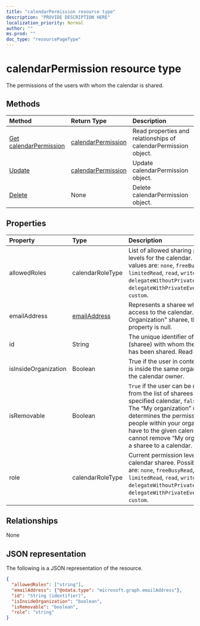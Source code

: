 ```yaml
---
title: "calendarPermission resource type"
description: "PROVIDE DESCRIPTION HERE"
localization_priority: Normal
author: ""
ms.prod: ""
doc_type: "resourcePageType"
---
```


# calendarPermission resource type

The permissions of the users with whom the calendar is shared. 

## Methods

| Method       | Return Type | Description |
|:-------------|:------------|:------------|
| [Get calendarPermission](../api/calendarpermission-get.md) | [calendarPermission](calendarpermission.md) | Read properties and relationships of calendarPermission object. |
| [Update](../api/calendarpermission-update.md) | [calendarPermission](calendarpermission.md) | Update calendarPermission object. |
| [Delete](../api/calendarpermission-delete.md) | None | Delete calendarPermission object. |

## Properties

| Property     | Type        | Description |
|:-------------|:------------|:------------|
|allowedRoles|calendarRoleType| List of allowed sharing permission levels for the calendar. Possible values are: `none`, `freeBusyRead`, `limitedRead`, `read`, `write`, `delegateWithoutPrivateEventAccess`, `delegateWithPrivateEventAccess`, `custom`.|
|emailAddress|[emailAddress](emailaddress.md)| Represents a sharee who has access to the calendar. For the "My Organization" sharee, the **address** property is null. |
|id|String| The unique identifier of the user (sharee) with whom the calendar has been shared. Read-only.|
|isInsideOrganization|Boolean| True if the user in context (sharee) is inside the same organization as the calendar owner.|
|isRemovable|Boolean| `True` if the user can be removed from the list of sharees for the specified calendar, `false` otherwise. The “My organization” user determines the permissions other people within your organization have to the given calendar. You cannot remove  “My organization” as a sharee to a calendar.|
|role|calendarRoleType| Current permission level of the calendar sharee. Possible values are: `none`, `freeBusyRead`, `limitedRead`, `read`, `write`, `delegateWithoutPrivateEventAccess`, `delegateWithPrivateEventAccess`, `custom`.|

## Relationships

None

## JSON representation

The following is a JSON representation of the resource.

<!-- {
  "blockType": "resource",
  "optionalProperties": [

  ],
  "@odata.type": "microsoft.graph.calendarPermission",
  "baseType": "",
  "keyProperty": "id"
}-->

```json
{
  "allowedRoles": ["string"],
  "emailAddress": {"@odata.type": "microsoft.graph.emailAddress"},
  "id": "String (identifier)",
  "isInsideOrganization": "boolean",
  "isRemovable": "boolean",
  "role": "string"
}
```

<!-- uuid: 16cd6b66-4b1a-43a1-adaf-3a886856ed98
2019-02-04 14:57:30 UTC -->
<!-- {
  "type": "#page.annotation",
  "description": "calendarPermission resource",
  "keywords": "",
  "section": "documentation",
  "tocPath": ""
}-->